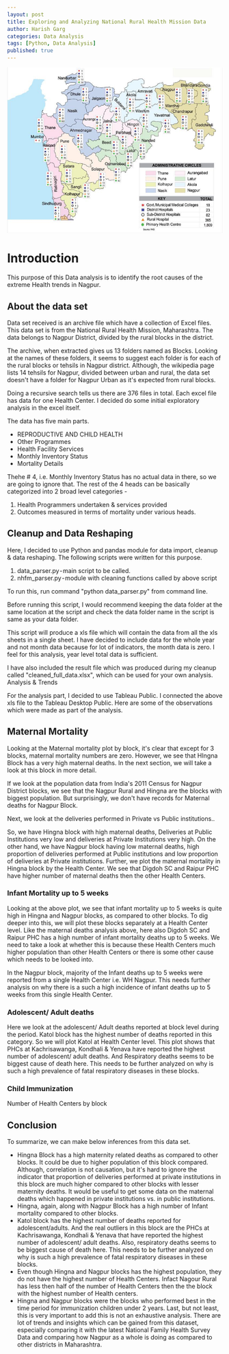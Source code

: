 ```yaml
---
layout: post
title: Exploring and Analyzing National Rural Health Mission Data
author: Harish Garg
categories: Data Analysis
tags: [Python, Data Analysis]
published: true
---
```


![Cover Image](/assets/images/map-state-maha.jpeg)

# Introduction

This purpose of this Data analysis is to identify the root causes of the extreme Health trends in Nagpur.

## About the data set

Data set received is an archive file which have a collection of Excel files. This data set is from the National Rural Health Mission, Maharashtra. The data belongs to Nagpur District, divided by the rural blocks in the district.

The archive, when extracted gives us 13 folders named as Blocks. Looking at the names of these folders, it seems to suggest each folder is for each of the rural blocks or tehsils in Nagpur district. Although, the wikipedia page lists 14 tehsils for Nagpur, divided between urban and rural, the data set doesn't have a folder for Nagpur Urban as it's expected from rural blocks.

Doing a recursive search tells us there are 376 files in total. Each excel file has data for one Health Center.
I decided do some initial exploratory analysis in the excel itself.

The data has five main parts.

- REPRODUCTIVE AND CHILD HEALTH
- Other Programmes
- Health Facility Services
- Monthly Inventory Status
- Mortality Details

Thehe # 4, i.e. Monthly Inventory Status has no actual data in there, so we are going to ignore that.
The rest of the 4 heads can be basically categorized into 2 broad level categories -

1. Health Programmers undertaken & services provided
2. Outcomes measured in terms of mortality under various heads.

## Cleanup and Data Reshaping

Here, I decided to use Python and pandas module for data import, cleanup & data reshaping. The following scripts were written for this purpose.

1. data_parser.py - main script to be called.
2. nhfm_parser.py - module with cleaning functions called by above script

To run this, run command "python data_parser.py" from command line.

Before running this script, I would recommend keeping the data folder at the same location at the script and check the data folder name in the script is same as your data folder.

This script will produce a xls file which will contain the data from all the xls sheets in a single sheet. I have decided to include data for the whole year and not month data because for lot of indicators, the month data is zero. I feel for this analysis, year level total data is sufficient.

I have also included the result file which was produced during my cleanup called "cleaned_full_data.xlsx", which can be used for your own analysis.
Analysis & Trends

For the analysis part, I decided to use Tableau Public. I connected the above xls file to the Tableau Desktop Public. Here are some of the observations which were made as part of the analysis.

## Maternal Mortality

Looking at the Maternal mortality plot by block, it's clear that except for 3 blocks, maternal mortality numbers are zero. However, we see that HIngna Block has a very high maternal deaths. In the next section, we will take a look at this block in more detail.

If we look at the population data from India's 2011 Census for Nagpur District blocks, we see that the Nagpur Rural and Hingna are the blocks with biggest population. But surprisingly, we don't have records for Maternal deaths for Nagpur Block.

Next, we look at the deliveries performed in Private vs Public institutions..

So, we have Hingna block with high maternal deaths, Deliveries at Public Institutions very low and deliveries at Private Institutions very high. On the other hand, we have Nagpur block having low maternal deaths, high proportion of deliveries performed at Public institutions and low proportion of deliveries at Private institutions.
Further, we plot the maternal mortality in Hingna block by the Health Center. We see that Digdoh SC and Raipur PHC have higher number of maternal deaths then the other Health Centers.

### Infant Mortality up to 5 weeks

Looking at the above plot, we see that infant mortality up to 5 weeks is quite high in Hingna and Nagpur blocks, as compared to other blocks. To dig deeper into this, we will plot these blocks separately at a Health Center level.
Like the maternal deaths analysis above, here also Digdoh SC and Raipur PHC has a high number of infant mortality deaths up to 5 weeks. We need to take a look at whether this is because these Health Centers much higher population than other Health Centers or there is some other cause which needs to be looked into.

In the Nagpur block, majority of the Infant deaths up to 5 weeks were reported from a single Health Center i.e. WH Nagpur. This needs further analysis on why there is a such a high incidence of infant deaths up to 5 weeks from this single Health Center.

### Adolescent/ Adult deaths

Here we look at the adolescent/ Adult deaths reported at block level during the period.
Katol block has the highest number of deaths reported in this category. So we will plot Katol at Health Center level.
This plot shows that PHCs at Kachrisawanga, Kondhali & Yenava have reported the highest number of adolescent/ adult deaths. And Respiratory deaths seems to be biggest cause of death here. This needs to be further analyzed on why is such a high prevalence of fatal respiratory diseases in these blocks.

### Child Immunization

Number of Health Centers by block

## Conclusion

To summarize, we can make below inferences from this data set.

- Hingna Block has a high maternity related deaths as compared to other blocks. It could be due to higher population of this block compared. Although, correlation is not causation, but it's hard to ignore the indicator that proportion of deliveries performed at private institutions in this block are much higher compared to other blocks with lesser maternity deaths. It would be useful to get some data on the maternal deaths which happened in private institutions vs. in public institutions.
- Hingna, again, along with Nagpur Block has a high number of Infant mortality compared to other blocks.
- Katol block has the highest number of deaths reported for adolescent/adults. And the real outliers in this block are the PHCs at Kachrisawanga, Kondhali & Yenava that have reported the highest number of adolescent/ adult deaths. Also, respiratory deaths seems to be biggest cause of death here. This needs to be further analyzed on why is such a high prevalence of fatal respiratory diseases in these blocks.
- Even though Hingna and Nagpur blocks has the highest population, they do not have the highest number of Health Centers. Infact Nagour Rural has less then half of the number of Health Centers then the the block with the highest number of Health centers.
- Hingna and Nagpur blocks were the blocks who performed best in the time period for immunization children under 2 years.
Last, but not least, this is very important to add this is not an exhaustive analysis. There are lot of trends and insights which can be gained from this dataset, especially comparing it with the latest National Family Health Survey Data and comparing how Nagpur as a whole is doing as compared to other districts in Maharashtra.